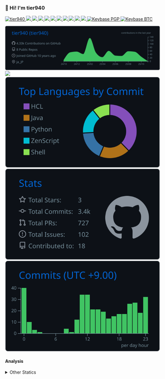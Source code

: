 ### 👋 Hi! I'm tier940

<p align="left"> 
  <a href="https://github.com/tier940/tier940/">
    <img src="https://komarev.com/ghpvc/?username=tier940" alt="tier940" />
  </a>
  <a href="http://twitter.com/tier940">
    <img height="20" src="https://img.shields.io/twitter/follow/tier940?label=Twitter&logo=twitter&style=flat" />
  </a>
  <a href="https://github.com/tier940">
    <img height="20" src="https://img.shields.io/github/followers/tier940?label=follow&logo=github&style=flat" />
  </a>
  <a href="https://www.reddit.com/user/tier940">
    <img height="20" src="https://img.shields.io/reddit/user-karma/combined/tier940?label=Reddit&logo=reddit&style=flat" />
  </a>
  <a href="https://stackoverflow.com/users/17317833/tier940">
    <img height="20" src="https://img.shields.io/stackexchange/stackoverflow/r/17317833?label=StackOverflow&logo=stack-overflow&style=flat" />
  </a>
  <a href="https://zenn.dev/tier940">
    <img height="20" src="https://zenn.badge.nikaera.com/s/tier940/likes" />
  </a>
  <a href="https://zenn.dev/tier940">
    <img height="20" src="https://zenn.badge.nikaera.com/s/tier940/followers" />
  </a>
  <a href="https://zenn.dev/tier940">
    <img height="20" src="https://zenn.badge.nikaera.com/s/tier940/articles" />
  </a>
  <a href="http://qiita.com/tier940">
    <img height="20" src="https://qiita-badge.apiapi.app/s/tier940/posts.svg" />
  </a>
  <a href="http://qiita.com/tier940">
    <img height="20" src="https://qiita-badge.apiapi.app/s/tier940/contributions.svg" />
  </a>
  <a href="https://github.com/tier940/tier940/">
    <img height="20" src="https://github.com/tier940/tier940/actions/workflows/main.yml/badge.svg" />
  </a>
  <a href="https://keybase.io/tier940">
    <img alt="Keybase PGP" src="https://img.shields.io/keybase/pgp/tier940">
  </a>
  <a href="https://keybase.io/tier940">
    <img alt="Keybase BTC" src="https://img.shields.io/keybase/btc/tier940">
  </a>
</p>

[![](https://raw.githubusercontent.com/tier940/tier940/main/profile-summary-card-output/github_dark/0-profile-details.svg)](https://github.com/vn7n24fzkq/github-profile-summary-cards)
[![](https://raw.githubusercontent.com/tier940/tier940/main/profile-summary-card-output/github_dark/1-repos-per-language.svg)](https://github.com/vn7n24fzkq/github-profile-summary-cards) [![](https://raw.githubusercontent.com/tier940/tier940/main/profile-summary-card-output/github_dark/2-most-commit-language.svg)](https://github.com/vn7n24fzkq/github-profile-summary-cards)
[![](https://raw.githubusercontent.com/tier940/tier940/main/profile-summary-card-output/github_dark/3-stats.svg)](https://github.com/vn7n24fzkq/github-profile-summary-cards) [![](https://raw.githubusercontent.com/tier940/tier940/main/profile-summary-card-output/github_dark/4-productive-time.svg)](https://github.com/vn7n24fzkq/github-profile-summary-cards)


#### Analysis
<!-- <img height="150" src="https://github.com/tier940/tier940/blob/master/images/stat.svg" alt="Alternative Text"/> -->

<details>
  <summary>Other Statics</summary>
  <!--START_SECTION:waka-->
![Code Time](http://img.shields.io/badge/Code%20Time-3%2C255%20hrs%2041%20mins-blue)

**🐱 My GitHub Data** 

> 📦 23.8 kB Used in GitHub's Storage 
 > 
> 💼 Opted to Hire
 > 
> 📜 12 Public Repositories 
 > 
> 🔑 2 Private Repositories 
 > 
**I'm an Early 🐤** 

```text
🌞 Morning                1654 commits        ████░░░░░░░░░░░░░░░░░░░░░   16.09 % 
🌆 Daytime                3730 commits        █████████░░░░░░░░░░░░░░░░   36.28 % 
🌃 Evening                3779 commits        █████████░░░░░░░░░░░░░░░░   36.76 % 
🌙 Night                  1118 commits        ███░░░░░░░░░░░░░░░░░░░░░░   10.87 % 
```
📅 **I'm Most Productive on Saturday** 

```text
Monday                   999 commits         ██░░░░░░░░░░░░░░░░░░░░░░░   09.72 % 
Tuesday                  1771 commits        ████░░░░░░░░░░░░░░░░░░░░░   17.23 % 
Wednesday                1214 commits        ███░░░░░░░░░░░░░░░░░░░░░░   11.81 % 
Thursday                 1124 commits        ███░░░░░░░░░░░░░░░░░░░░░░   10.93 % 
Friday                   1335 commits        ███░░░░░░░░░░░░░░░░░░░░░░   12.99 % 
Saturday                 1990 commits        █████░░░░░░░░░░░░░░░░░░░░   19.36 % 
Sunday                   1848 commits        ████░░░░░░░░░░░░░░░░░░░░░   17.97 % 
```


📊 **This Week I Spent My Time On** 

```text
🕑︎ Time Zone: Asia/Tokyo

💬 Programming Languages: 
Other                    35 hrs              █████████████████░░░░░░░░   69.41 % 
Java                     6 hrs 54 mins       ███░░░░░░░░░░░░░░░░░░░░░░   13.69 % 
YAML                     1 hr 36 mins        █░░░░░░░░░░░░░░░░░░░░░░░░   03.18 % 
Markdown                 1 hr 2 mins         █░░░░░░░░░░░░░░░░░░░░░░░░   02.05 % 
Groovy                   54 mins             ░░░░░░░░░░░░░░░░░░░░░░░░░   01.81 % 

🔥 Editors: 
Edge                     33 hrs 24 mins      █████████████████░░░░░░░░   66.23 % 
Intellijidea             9 hrs 32 mins       █████░░░░░░░░░░░░░░░░░░░░   18.90 % 
VS Code                  7 hrs 29 mins       ████░░░░░░░░░░░░░░░░░░░░░   14.87 % 

💻 Operating System: 
Windows                  47 hrs 39 mins      ████████████████████████░   94.50 % 
Linux                    2 hrs 46 mins       █░░░░░░░░░░░░░░░░░░░░░░░░   05.50 % 
```

**I Mostly Code in Java** 

```text
Java                     14 repos            ████████████░░░░░░░░░░░░░   46.67 % 
ZenScript                3 repos             ██░░░░░░░░░░░░░░░░░░░░░░░   10.00 % 
Groovy                   1 repo              █░░░░░░░░░░░░░░░░░░░░░░░░   03.33 % 
HTML                     1 repo              █░░░░░░░░░░░░░░░░░░░░░░░░   03.33 % 
Dockerfile               1 repo              █░░░░░░░░░░░░░░░░░░░░░░░░   03.33 % 
```



**Timeline**

![Lines of Code chart](https://raw.githubusercontent.com/tier940/tier940/main/assets/bar_graph.png)


 Last Updated on 13/02/2024 00:13:01 UTC
<!--END_SECTION:waka-->
</details>

